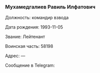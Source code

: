 ### Мухамедгалиев Равиль Илфатович

Должность: командир взвода

Дата рождения: 1993-11-05

Звание: Лейтенант

Воинская часть: 58198

Адрес: —

Сообщение в Telegram: []()
